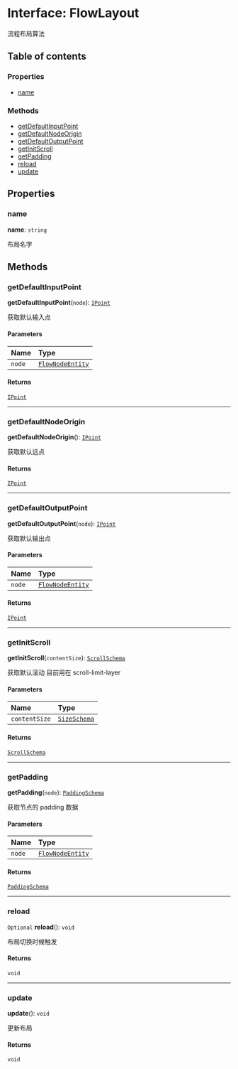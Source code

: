 # Interface: FlowLayout

流程布局算法

## Table of contents

### Properties

* [name](/auto-docs/free-layout-editor/interfaces/FlowLayout.md#name)

### Methods

* [getDefaultInputPoint](/auto-docs/free-layout-editor/interfaces/FlowLayout.md#getdefaultinputpoint)
* [getDefaultNodeOrigin](/auto-docs/free-layout-editor/interfaces/FlowLayout.md#getdefaultnodeorigin)
* [getDefaultOutputPoint](/auto-docs/free-layout-editor/interfaces/FlowLayout.md#getdefaultoutputpoint)
* [getInitScroll](/auto-docs/free-layout-editor/interfaces/FlowLayout.md#getinitscroll)
* [getPadding](/auto-docs/free-layout-editor/interfaces/FlowLayout.md#getpadding)
* [reload](/auto-docs/free-layout-editor/interfaces/FlowLayout.md#reload)
* [update](/auto-docs/free-layout-editor/interfaces/FlowLayout.md#update)

## Properties

### name

**name**: `string`

布局名字

## Methods

### getDefaultInputPoint

**getDefaultInputPoint**(`node`): [`IPoint`](/auto-docs/free-layout-editor/interfaces/IPoint.md)

获取默认输入点

#### Parameters

| Name | Type |
| :------ | :------ |
| `node` | [`FlowNodeEntity`](/auto-docs/free-layout-editor/classes/FlowNodeEntity-1.md) |

#### Returns

[`IPoint`](/auto-docs/free-layout-editor/interfaces/IPoint.md)

***

### getDefaultNodeOrigin

**getDefaultNodeOrigin**(): [`IPoint`](/auto-docs/free-layout-editor/interfaces/IPoint.md)

获取默认远点

#### Returns

[`IPoint`](/auto-docs/free-layout-editor/interfaces/IPoint.md)

***

### getDefaultOutputPoint

**getDefaultOutputPoint**(`node`): [`IPoint`](/auto-docs/free-layout-editor/interfaces/IPoint.md)

获取默认输出点

#### Parameters

| Name | Type |
| :------ | :------ |
| `node` | [`FlowNodeEntity`](/auto-docs/free-layout-editor/classes/FlowNodeEntity-1.md) |

#### Returns

[`IPoint`](/auto-docs/free-layout-editor/interfaces/IPoint.md)

***

### getInitScroll

**getInitScroll**(`contentSize`): [`ScrollSchema`](/auto-docs/free-layout-editor/interfaces/ScrollSchema.md)

获取默认滚动 目前用在 scroll-limit-layer

#### Parameters

| Name | Type |
| :------ | :------ |
| `contentSize` | [`SizeSchema`](/auto-docs/free-layout-editor/interfaces/SizeSchema-1.md) |

#### Returns

[`ScrollSchema`](/auto-docs/free-layout-editor/interfaces/ScrollSchema.md)

***

### getPadding

**getPadding**(`node`): [`PaddingSchema`](/auto-docs/free-layout-editor/interfaces/PaddingSchema-1.md)

获取节点的 padding 数据

#### Parameters

| Name | Type |
| :------ | :------ |
| `node` | [`FlowNodeEntity`](/auto-docs/free-layout-editor/classes/FlowNodeEntity-1.md) |

#### Returns

[`PaddingSchema`](/auto-docs/free-layout-editor/interfaces/PaddingSchema-1.md)

***

### reload

`Optional` **reload**(): `void`

布局切换时候触发

#### Returns

`void`

***

### update

**update**(): `void`

更新布局

#### Returns

`void`
